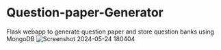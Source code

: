 # Question-paper-Generator
Flask webapp to generate question paper and store question banks using MongoDB
![Screenshot 2024-05-24 180404](https://github.com/DipanjanLaha/Question-paper-Generator/assets/158696790/ff535076-c644-4ff1-91f8-28a5438072b6)
